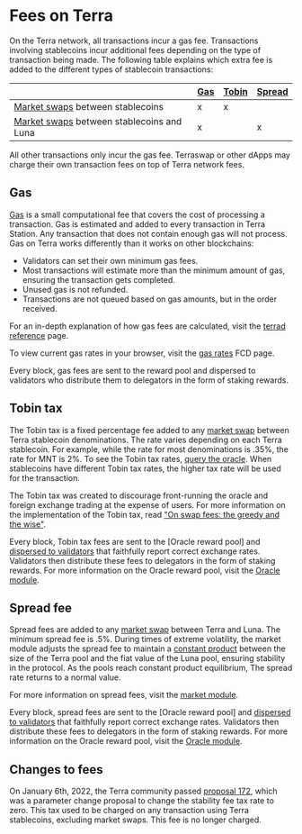 # Fees on Terra

On the Terra network, all transactions incur a gas fee. Transactions involving stablecoins incur additional fees depending on the type of transaction being made. The following table explains which extra fee is added to the different types of stablecoin transactions:

|                                                                        | [Gas](#gas) | [Tobin](#tobin-tax) | [Spread](#spread-fee) |
|------------------------------------------------------------------------|-------------|---------------------|-----------------------|
| [Market swaps](./glossary.md#market-swap) between stablecoins          | x           | x                   |                       |
| [Market swaps](./glossary.md#market-swap) between stablecoins and Luna | x           |                     | x                     |

All other transactions only incur the gas fee.
Terraswap or other dApps may charge their own transaction fees on top of Terra network fees.

## Gas
[Gas](glossary.md#fees) is a small computational fee that covers the cost of processing a transaction. Gas is estimated and added to every transaction in Terra Station. Any transaction that does not contain enough gas will not process.
Gas on Terra works differently than it works on other blockchains:

- Validators can set their own minimum gas fees.
- Most transactions will estimate more than the minimum amount of gas, ensuring the transaction gets completed.
- Unused gas is not refunded.
- Transactions are not queued based on gas amounts, but in the order received.

For an in-depth explanation of how gas fees are calculated, visit the [terrad reference](../develop/terrad/using-terrad.md#fees) page.

To view current gas rates in your browser, visit the [gas rates](https://fcd.terra.dev/v1/txs/gas_prices) FCD page.

Every block, gas fees are sent to the reward pool and dispersed to validators who distribute them to delegators in the form of staking rewards.

## Tobin tax

The Tobin tax is a fixed percentage fee added to any [market swap](glossary.md#market-swap) between Terra stablecoin denominations. The rate varies depending on each Terra stablecoin. For example, while the rate for most denominations is .35%, the rate for MNT is 2%. To see the Tobin tax rates, [query the oracle](https://lcd.terra.dev/terra/oracle/v1beta1/denoms/tobin_taxes). When stablecoins have different Tobin tax rates, the higher tax rate will be used for the transaction.

The Tobin tax was created to discourage front-running the oracle and foreign exchange trading at the expense of users. For more information on the implementation of the Tobin tax, read ["On swap fees: the greedy and the wise"](https://medium.com/terra-money/on-swap-fees-the-greedy-and-the-wise-b967f0c8914e).

Every block, Tobin tax fees are sent to the [Oracle reward pool] and [dispersed to validators](https://docs.terra.money/docs/develop/module-specifications/spec-oracle.html#k-rewardballotwinners) that faithfully report correct exchange rates. Validators then distribute these fees to delegators in the form of staking rewards. For more information on the Oracle reward pool, visit the [Oracle module](../develop/module-specifications/spec-oracle.md).


## Spread fee

Spread fees are added to any [market swap](glossary.md#market-swap) between Terra and Luna. The minimum spread fee is .5%. During times of extreme volatility, the market module adjusts the spread fee to maintain a [constant product](../develop/module-specifications/spec-market.md#market-making-algorithm) between the size of the Terra pool and the fiat value of the Luna pool, ensuring stability in the protocol. As the pools reach constant product equilibrium, The spread rate returns to a normal value.

For more information on spread fees, visit the [market module](../develop/module-specifications/spec-market.md).

Every block, spread fees are sent to the [Oracle reward pool] and [dispersed to validators](https://docs.terra.money/docs/develop/module-specifications/spec-oracle.html#k-rewardballotwinners) that faithfully report correct exchange rates. Validators then distribute these fees to delegators in the form of staking rewards. For more information on the Oracle reward pool, visit the [Oracle module](../develop/module-specifications/spec-oracle.md).

## Changes to fees

On January 6th, 2022, the Terra community passed [proposal 172](https://station.terra.money/proposal/172), which was a parameter change proposal to change the stability fee tax rate to zero. This tax used to be charged on any transaction using Terra stablecoins, excluding market swaps. This fee is no longer charged.


